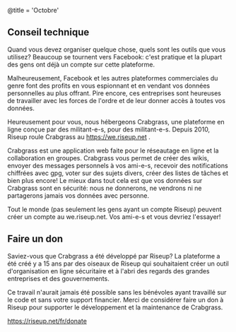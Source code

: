 @title = 'Octobre'

Conseil technique
-----------------

Quand vous devez organiser quelque chose, quels sont les outils que vous utilisez? Beaucoup se tournent vers Facebook: c'est pratique et la plupart des gens ont déjà un compte sur cette plateforme.

Malheureusement, Facebook et les autres plateformes commerciales du genre font des profits en vous espionnant et en vendant vos données personnelles au plus offrant. Pire encore, ces entreprises sont heureuses de travailler avec les forces de l'ordre et de leur donner accès à toutes vos données.

Heureusement pour vous, nous hébergeons Crabgrass, une plateforme en ligne conçue par des militant-e-s, pour des militant-e-s. Depuis 2010, Riseup roule Crabgrass au https://we.riseup.net .

Crabgrass est une application web faite pour le réseautage en ligne et la collaboration en groupes. Crabgrass vous permet de créer des wikis, envoyer des messages personnels à vos ami-e-s, recevoir des notifications chiffrées avec gpg, voter sur des sujets divers, créer des listes de tâches et bien plus encore! Le mieux dans tout cela est que vos données sur Crabgrass sont en sécurité: nous ne donnerons, ne vendrons ni ne partagerons jamais vos données avec personne.

Tout le monde (pas seulement les gens ayant un compte Riseup) peuvent créer un compte au we.riseup.net. Vos ami-e-s et vous devriez l'essayer!

Faire un don
------------

Saviez-vous que Crabgrass a été développé par Riseup? La plateforme a été créé y a 15 ans par des oiseaux de Riseup qui souhaitaient créer un outil d'organisation en ligne sécuritaire et à l'abri des regards des grandes entreprises et des gouvernements.

Ce travail n'aurait jamais été possible sans les bénévoles ayant travaillé sur le code et sans votre support financier. Merci de considérer faire un don à Riseup pour supporter le développement et la maintenance de Crabgrass.

https://riseup.net/fr/donate
